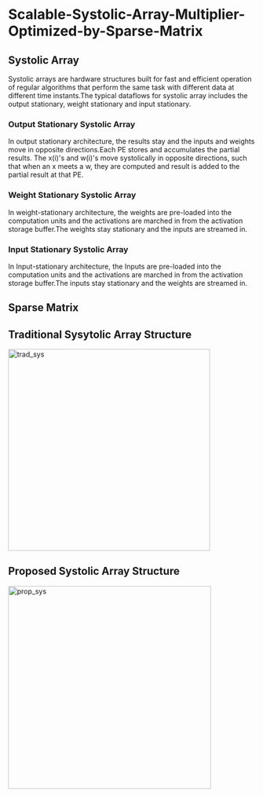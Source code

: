 # Scalable-Systolic-Array-Multiplier-Optimized-by-Sparse-Matrix

## Systolic Array
Systolic arrays are hardware structures built for fast and efficient operation of regular algorithms that perform the same task with different data at different time instants.The typical dataflows for systolic array includes the output stationary, weight stationary and input stationary.

### Output Stationary Systolic Array
In output stationary architecture, the results stay and the inputs and weights move in opposite directions.Each PE stores and accumulates the partial results. The x(i)'s and w(i)'s move systolically in opposite directions, such that when an x meets a w, they are computed and result is added to the partial result at that PE.
### Weight Stationary Systolic Array
In weight-stationary architecture, the weights are pre-loaded into the computation units and the activations are marched in from the activation storage buffer.The weights stay stationary and the inputs are streamed in.
### Input Stationary Systolic Array
In Input-stationary architecture, the Inputs are pre-loaded into the computation units and the activations are marched in from the activation storage buffer.The inputs stay stationary and the weights are streamed in. 
## Sparse Matrix

## Traditional Sysytolic Array Structure

<img width="411" alt="trad_sys" src="https://user-images.githubusercontent.com/62790565/231377915-721fb2e0-b571-447d-96cb-5566a283bdb0.png">

## Proposed Systolic Array Structure

<img width="413" alt="prop_sys" src="https://user-images.githubusercontent.com/62790565/231378627-911d48df-6139-4c0d-b587-f5bce096ba1f.png">

